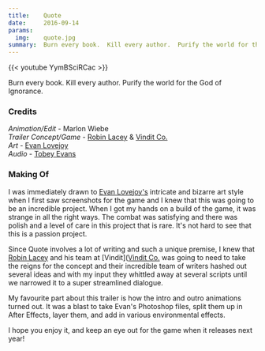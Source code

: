 ```yaml
---
title:    Quote
date:     2016-09-14
params:
  img:    quote.jpg
summary:  Burn every book.  Kill every author.  Purify the world for the God of Ignorance.
---
```


{{< youtube YymBSciRCac >}}

Burn every book.  Kill every author.  Purify the world for the God of Ignorance.

### Credits

_Animation/Edit_ - Marlon Wiebe  
_Trailer Concept/Game_ - [Robin Lacey](https://twitter.com/robinlacey) & [Vindit Co.](https://twitter.com/vinditco)  
_Art_ - [Evan Lovejoy][d7b1c338]  
_Audio_ - [Tobey Evans](http://www.tobeyevans.com)  

### Making Of

I was immediately drawn to [Evan Lovejoy's][d7b1c338] intricate and bizarre art style when I first saw screenshots for the game and I knew that this was going to be an incredible project.  When I got my hands on a build of the game, it was strange in all the right ways.  The combat was satisfying and there was polish and a level of care in this project that is rare.  It's not hard to see that this is a passion project.

Since Quote involves a lot of writing and such a unique premise, I knew that [Robin Lacey](https://twitter.com/robinlacey) and his team at [Vindit]([Vindit Co.](https://twitter.com/vinditco) was going to need to take the reigns for the concept and their incredible team of writers hashed out several ideas and with my input they whittled away at several scripts until we narrowed it to a super streamlined dialogue.

My favourite part about this trailer is how the intro and outro animations turned out.  It was a blast to take Evan's Photoshop files, split them up in After Effects, layer them, and add in various environmental effects.

I hope you enjoy it, and keep an eye out for the game when it releases next year!

  [d7b1c338]: evanlovejoy.com "Evan Lovejoy"
